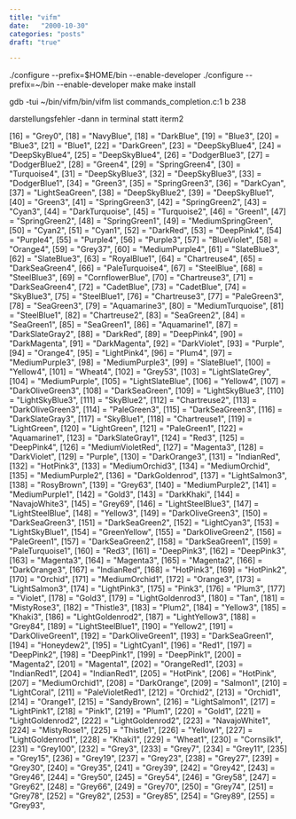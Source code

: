 ```yaml
---
title: "vifm"
date:   "2000-10-30"
categories: "posts"
draft: "true"

---
```


./configure --prefix=$HOME/bin --enable-developer
./configure --prefix=~/bin --enable-developer
make
make install

gdb -tui ~/bin/vifm/bin/vifm
list commands_completion.c:1
b 238

darstellungsfehler
-dann in terminal statt iterm2


[16] = "Grey0",
[18] = "NavyBlue",
[18] = "DarkBlue",
[19] = "Blue3",
[20] = "Blue3",
[21] = "Blue1",
[22] = "DarkGreen",
[23] = "DeepSkyBlue4",
[24] = "DeepSkyBlue4",
[25] = "DeepSkyBlue4",
[26] = "DodgerBlue3",
[27] = "DodgerBlue2",
[28] = "Green4",
[29] = "SpringGreen4",
[30] = "Turquoise4",
[31] = "DeepSkyBlue3",
[32] = "DeepSkyBlue3",
[33] = "DodgerBlue1",
[34] = "Green3",
[35] = "SpringGreen3",
[36] = "DarkCyan",
[37] = "LightSeaGreen",
[38] = "DeepSkyBlue2",
[39] = "DeepSkyBlue1",
[40] = "Green3",
[41] = "SpringGreen3",
[42] = "SpringGreen2",
[43] = "Cyan3",
[44] = "DarkTurquoise",
[45] = "Turquoise2",
[46] = "Green1",
[47] = "SpringGreen2",
[48] = "SpringGreen1",
[49] = "MediumSpringGreen",
[50] = "Cyan2",
[51] = "Cyan1",
[52] = "DarkRed",
[53] = "DeepPink4",
[54] = "Purple4",
[55] = "Purple4",
[56] = "Purple3",
[57] = "BlueViolet",
[58] = "Orange4",
[59] = "Grey37",
[60] = "MediumPurple4",
[61] = "SlateBlue3",
[62] = "SlateBlue3",
[63] = "RoyalBlue1",
[64] = "Chartreuse4",
[65] = "DarkSeaGreen4",
[66] = "PaleTurquoise4",
[67] = "SteelBlue",
[68] = "SteelBlue3",
[69] = "CornflowerBlue",
[70] = "Chartreuse3",
[71] = "DarkSeaGreen4",
[72] = "CadetBlue",
[73] = "CadetBlue",
[74] = "SkyBlue3",
[75] = "SteelBlue1",
[76] = "Chartreuse3",
[77] = "PaleGreen3",
[78] = "SeaGreen3",
[79] = "Aquamarine3",
[80] = "MediumTurquoise",
[81] = "SteelBlue1",
[82] = "Chartreuse2",
[83] = "SeaGreen2",
[84] = "SeaGreen1",
[85] = "SeaGreen1",
[86] = "Aquamarine1",
[87] = "DarkSlateGray2",
[88] = "DarkRed",
[89] = "DeepPink4",
[90] = "DarkMagenta",
[91] = "DarkMagenta",
[92] = "DarkViolet",
[93] = "Purple",
[94] = "Orange4",
[95] = "LightPink4",
[96] = "Plum4",
[97] = "MediumPurple3",
[98] = "MediumPurple3",
[99] = "SlateBlue1",
[100] = "Yellow4",
[101] = "Wheat4",
[102] = "Grey53",
[103] = "LightSlateGrey",
[104] = "MediumPurple",
[105] = "LightSlateBlue",
[106] = "Yellow4",
[107] = "DarkOliveGreen3",
[108] = "DarkSeaGreen",
[109] = "LightSkyBlue3",
[110] = "LightSkyBlue3",
[111] = "SkyBlue2",
[112] = "Chartreuse2",
[113] = "DarkOliveGreen3",
[114] = "PaleGreen3",
[115] = "DarkSeaGreen3",
[116] = "DarkSlateGray3",
[117] = "SkyBlue1",
[118] = "Chartreuse1",
[119] = "LightGreen",
[120] = "LightGreen",
[121] = "PaleGreen1",
[122] = "Aquamarine1",
[123] = "DarkSlateGray1",
[124] = "Red3",
[125] = "DeepPink4",
[126] = "MediumVioletRed",
[127] = "Magenta3",
[128] = "DarkViolet",
[129] = "Purple",
[130] = "DarkOrange3",
[131] = "IndianRed",
[132] = "HotPink3",
[133] = "MediumOrchid3",
[134] = "MediumOrchid",
[135] = "MediumPurple2",
[136] = "DarkGoldenrod",
[137] = "LightSalmon3",
[138] = "RosyBrown",
[139] = "Grey63",
[140] = "MediumPurple2",
[141] = "MediumPurple1",
[142] = "Gold3",
[143] = "DarkKhaki",
[144] = "NavajoWhite3",
[145] = "Grey69",
[146] = "LightSteelBlue3",
[147] = "LightSteelBlue",
[148] = "Yellow3",
[149] = "DarkOliveGreen3",
[150] = "DarkSeaGreen3",
[151] = "DarkSeaGreen2",
[152] = "LightCyan3",
[153] = "LightSkyBlue1",
[154] = "GreenYellow",
[155] = "DarkOliveGreen2",
[156] = "PaleGreen1",
[157] = "DarkSeaGreen2",
[158] = "DarkSeaGreen1",
[159] = "PaleTurquoise1",
[160] = "Red3",
[161] = "DeepPink3",
[162] = "DeepPink3",
[163] = "Magenta3",
[164] = "Magenta3",
[165] = "Magenta2",
[166] = "DarkOrange3",
[167] = "IndianRed",
[168] = "HotPink3",
[169] = "HotPink2",
[170] = "Orchid",
[171] = "MediumOrchid1",
[172] = "Orange3",
[173] = "LightSalmon3",
[174] = "LightPink3",
[175] = "Pink3",
[176] = "Plum3",
[177] = "Violet",
[178] = "Gold3",
[179] = "LightGoldenrod3",
[180] = "Tan",
[181] = "MistyRose3",
[182] = "Thistle3",
[183] = "Plum2",
[184] = "Yellow3",
[185] = "Khaki3",
[186] = "LightGoldenrod2",
[187] = "LightYellow3",
[188] = "Grey84",
[189] = "LightSteelBlue1",
[190] = "Yellow2",
[191] = "DarkOliveGreen1",
[192] = "DarkOliveGreen1",
[193] = "DarkSeaGreen1",
[194] = "Honeydew2",
[195] = "LightCyan1",
[196] = "Red1",
[197] = "DeepPink2",
[198] = "DeepPink1",
[199] = "DeepPink1",
[200] = "Magenta2",
[201] = "Magenta1",
[202] = "OrangeRed1",
[203] = "IndianRed1",
[204] = "IndianRed1",
[205] = "HotPink",
[206] = "HotPink",
[207] = "MediumOrchid1",
[208] = "DarkOrange",
[209] = "Salmon1",
[210] = "LightCoral",
[211] = "PaleVioletRed1",
[212] = "Orchid2",
[213] = "Orchid1",
[214] = "Orange1",
[215] = "SandyBrown",
[216] = "LightSalmon1",
[217] = "LightPink1",
[218] = "Pink1",
[219] = "Plum1",
[220] = "Gold1",
[221] = "LightGoldenrod2",
[222] = "LightGoldenrod2",
[223] = "NavajoWhite1",
[224] = "MistyRose1",
[225] = "Thistle1",
[226] = "Yellow1",
[227] = "LightGoldenrod1",
[228] = "Khaki1",
[229] = "Wheat1",
[230] = "Cornsilk1",
[231] = "Grey100",
[232] = "Grey3",
[233] = "Grey7",
[234] = "Grey11",
[235] = "Grey15",
[236] = "Grey19",
[237] = "Grey23",
[238] = "Grey27",
[239] = "Grey30",
[240] = "Grey35",
[241] = "Grey39",
[242] = "Grey42",
[243] = "Grey46",
[244] = "Grey50",
[245] = "Grey54",
[246] = "Grey58",
[247] = "Grey62",
[248] = "Grey66",
[249] = "Grey70",
[250] = "Grey74",
[251] = "Grey78",
[252] = "Grey82",
[253] = "Grey85",
[254] = "Grey89",
[255] = "Grey93",

